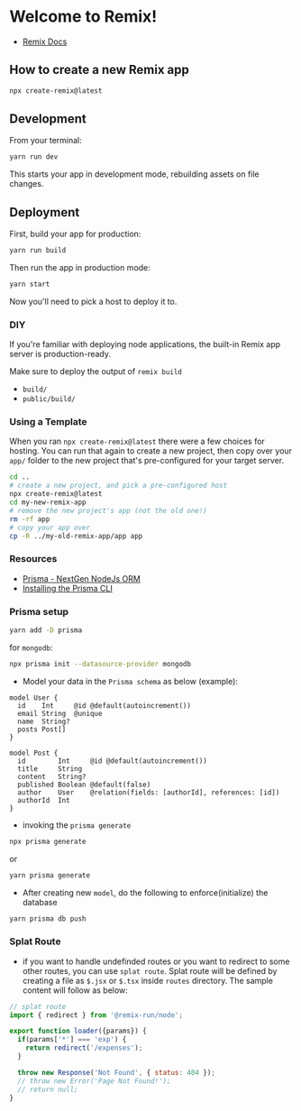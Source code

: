 # Welcome to Remix!

- [Remix Docs](https://remix.run/docs)

## How to create a new Remix app

```sh
npx create-remix@latest
```

## Development

From your terminal:

```sh
yarn run dev
```

This starts your app in development mode, rebuilding assets on file changes.

## Deployment

First, build your app for production:

```sh
yarn run build
```

Then run the app in production mode:

```sh
yarn start
```

Now you'll need to pick a host to deploy it to.

### DIY

If you're familiar with deploying node applications, the built-in Remix app server is production-ready.

Make sure to deploy the output of `remix build`

- `build/`
- `public/build/`

### Using a Template

When you ran `npx create-remix@latest` there were a few choices for hosting. You can run that again to create a new project, then copy over your `app/` folder to the new project that's pre-configured for your target server.

```sh
cd ..
# create a new project, and pick a pre-configured host
npx create-remix@latest
cd my-new-remix-app
# remove the new project's app (not the old one!)
rm -rf app
# copy your app over
cp -R ../my-old-remix-app/app app
```

### Resources

- [Prisma - NextGen NodeJs ORM](https://www.prisma.io/docs/getting-started/quickstart)
- [Installing the Prisma CLI](https://www.prisma.io/docs/concepts/components/prisma-cli/installation)


### Prisma setup

```sh
yarn add -D prisma
```

for `mongodb`:

```bash
npx prisma init --datasource-provider mongodb
```

- Model your data in the `Prisma schema` as below (example):

```prisma
model User {
  id    Int     @id @default(autoincrement())
  email String  @unique
  name  String?
  posts Post[]
}

model Post {
  id        Int     @id @default(autoincrement())
  title     String
  content   String?
  published Boolean @default(false)
  author    User    @relation(fields: [authorId], references: [id])
  authorId  Int
}
```

- invoking the `prisma generate`

```sh
npx prisma generate
```

or

```bash
yarn prisma generate
```

- After creating new `model`, do the following to enforce(initialize) the database

```sh
yarn prisma db push
```

### Splat Route

- if you want to handle undefinded routes or you want to redirect to some other routes, you can use `splat route`. Splat route will be defined by creating a file as `$.jsx` or `$.tsx` inside `routes` directory. The sample content will follow as below:

```js
// splat route
import { redirect } from '@remix-run/node';

export function loader({params}) {
  if(params['*'] === 'exp') {
    return redirect('/expenses');
  }

  throw new Response('Not Found', { status: 404 });
  // throw new Error('Page Not Found!');
  // return null;
}
```